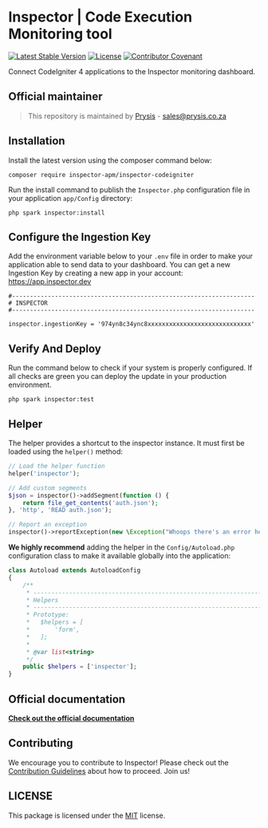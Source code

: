# Inspector | Code Execution Monitoring tool

[![Latest Stable Version](https://poser.pugx.org/inspector-apm/inspector-codeigniter/v/stable)](https://packagist.org/packages/inspector-apm/inspector-codeigniter)
[![License](https://poser.pugx.org/inspector-apm/inspector-codeigniter/license)](//packagist.org/packages/inspector-apm/inspector-codeigniter)
[![Contributor Covenant](https://img.shields.io/badge/Contributor%20Covenant-2.1-4baaaa.svg)](CODE_OF_CONDUCT.md)

Connect CodeIgniter 4 applications to the Inspector monitoring dashboard.


## Official maintainer

> This repository is maintained by [Prysis](http://www.prysis.co.za/) - sales@prysis.co.za


## Installation

Install the latest version using the composer command below:

```
composer require inspector-apm/inspector-codeigniter
```

Run the install command to publish the `Inspector.php` configuration file in your application `app/Config` directory:

```
php spark inspector:install
```


## Configure the Ingestion Key

Add the environment variable below to your `.env` file in order to make your application able to send data to your dashboard.
You can get a new Ingestion Key by creating a new app in your account: https://app.inspector.dev

```dotenv
#--------------------------------------------------------------------
# INSPECTOR
#--------------------------------------------------------------------

inspector.ingestionKey = '974yn8c34ync8xxxxxxxxxxxxxxxxxxxxxxxxxxxxx'
```


## Verify And Deploy

Run the command below to check if your system is properly configured. If all checks are green you can deploy 
the update in your production environment. 

```
php spark inspector:test
```


## Helper

The helper provides a shortcut to the inspector instance. It must first be loaded using the `helper()` method:

```php
// Load the helper function
helper('inspector');

// Add custom segments
$json = inspector()->addSegment(function () {
    return file_get_contents('auth.json');
}, 'http', 'READ auth.json');

// Report an exception
inspector()->reportException(new \Exception("Whoops there's an error here."));
```

**We highly recommend** adding the helper in the `Config/Autoload.php` configuration class to make it available 
globally into the application:

```php
class Autoload extends AutoloadConfig
{
    /**
     * -------------------------------------------------------------------
     * Helpers
     * -------------------------------------------------------------------
     * Prototype:
     *   $helpers = [
     *       'form',
     *   ];
     *
     * @var list<string>
     */
    public $helpers = ['inspector'];
}
```


## Official documentation

**[Check out the official documentation](https://docs.inspector.dev/codeigniter)**

## Contributing

We encourage you to contribute to Inspector! Please check out the [Contribution Guidelines](CONTRIBUTING.md) about how to proceed. Join us!

## LICENSE

This package is licensed under the [MIT](LICENSE) license.
